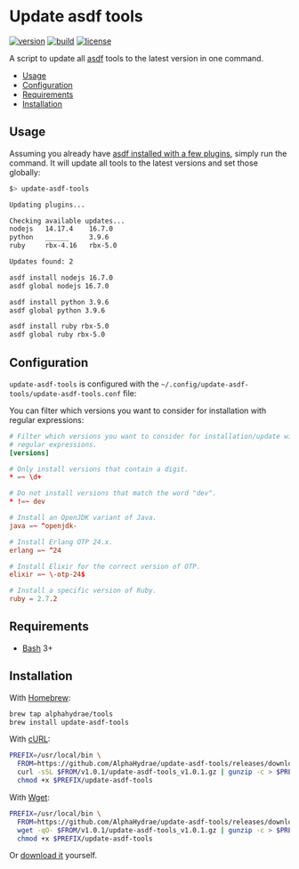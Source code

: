 # Update asdf tools

[![version](https://img.shields.io/endpoint?url=https://raw.githubusercontent.com/AlphaHydrae/update-asdf-tools/main/badge.json?version=1.0.1)](https://github.com/AlphaHydrae/update-asdf-tools/releases)
[![build](https://github.com/AlphaHydrae/update-asdf-tools/actions/workflows/build.yml/badge.svg)](https://github.com/AlphaHydrae/update-asdf-tools/actions/workflows/build.yml)
[![license](https://img.shields.io/static/v1?label=license&message=MIT&color=informational)](https://opensource.org/licenses/MIT)

A script to update all [asdf][asdf] tools to the latest version in one command.

<!-- START doctoc generated TOC please keep comment here to allow auto update -->
<!-- DON'T EDIT THIS SECTION, INSTEAD RE-RUN doctoc TO UPDATE -->

- [Usage](#usage)
- [Configuration](#configuration)
- [Requirements](#requirements)
- [Installation](#installation)

<!-- END doctoc generated TOC please keep comment here to allow auto update -->

## Usage

Assuming you already have [asdf installed with a few
plugins](https://asdf-vm.com/guide/getting-started.html), simply run the
command. It will update all tools to the latest versions and set those globally:

```bash
$> update-asdf-tools

Updating plugins...

Checking available updates...
nodejs   14.17.4    16.7.0
python   ______     3.9.6
ruby     rbx-4.16   rbx-5.0

Updates found: 2

asdf install nodejs 16.7.0
asdf global nodejs 16.7.0

asdf install python 3.9.6
asdf global python 3.9.6

asdf install ruby rbx-5.0
asdf global ruby rbx-5.0
```

## Configuration

`update-asdf-tools` is configured with the
`~/.config/update-asdf-tools/update-asdf-tools.conf` file:

You can filter which versions you want to consider for installation with regular
expressions:

```conf
# Filter which versions you want to consider for installation/update with
# regular expressions.
[versions]

# Only install versions that contain a digit.
* =~ \d+

# Do not install versions that match the word "dev".
* !=~ dev

# Install an OpenJDK variant of Java.
java =~ ^openjdk-

# Install Erlang OTP 24.x.
erlang =~ ^24

# Install Elixir for the correct version of OTP.
elixir =~ \-otp-24$

# Install a specific version of Ruby.
ruby = 2.7.2
```

## Requirements

* [Bash](https://www.gnu.org/software/bash/) 3+

## Installation

With [Homebrew](https://brew.sh):

```bash
brew tap alphahydrae/tools
brew install update-asdf-tools
```

With [cURL](https://curl.se):

```bash
PREFIX=/usr/local/bin \
  FROM=https://github.com/AlphaHydrae/update-asdf-tools/releases/download && \
  curl -sSL $FROM/v1.0.1/update-asdf-tools_v1.0.1.gz | gunzip -c > $PREFIX/update-asdf-tools && \
  chmod +x $PREFIX/update-asdf-tools
```

With [Wget](https://www.gnu.org/software/wget/):

```bash
PREFIX=/usr/local/bin \
  FROM=https://github.com/AlphaHydrae/update-asdf-tools/releases/download && \
  wget -qO- $FROM/v1.0.1/update-asdf-tools_v1.0.1.gz | gunzip -c > $PREFIX/update-asdf-tools && \
  chmod +x $PREFIX/update-asdf-tools
```

Or [download it](https://github.com/AlphaHydrae/update-asdf-tools/releases) yourself.

[asdf]: https://asdf-vm.com
